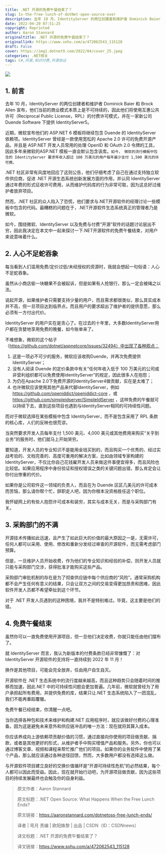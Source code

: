 ```yaml
---
title: .NET 开源的免费午餐结束了？ 
slug: Is-the-free-lunch-of-dotNet-open-source-over
description: 去年 10 月，IdentityServer 的两位创建者和维护者 Dominick Baier 和 Brock Allen 宣布，他们当前的商业模式本质上是不可持续的
date: 2022-04-20 07:51:25
copyright: Reprinted
author: Aaron Stannard
originaltitle: .NET 开源的免费午餐结束了？ 
originallink: https://www.sohu.com/a/472062543_115128
draft: False
cover: https://img1.dotnet9.com/2022/04/cover_25.jpeg
categories: .NET相关
tags: C#,开源,知识付费,开源协议
---
```


![](https://img1.dotnet9.com/2022/04/cover_25.jpeg)

## 1. 前言

去年 10 月，IdentityServer 的两位创建者和维护者 Dominick Baier 和 Brock Allen 宣布，他们当前的商业模式本质上是不可持续的，因此他们将使用互惠公共许可（Reciprocal Public License，RPL）的付费许可模式，并在一家新公司 Duende Software 下提供 IdentityServer5。

近期，微软宣布他们的 ASP.NET 6 模板将继续包含 Duende 的 IdentityServer 依赖项。IdentityServer 曾经是一款使用宽松的 Apache 2.0 许可的免费开源产品，并且是 ASP.NET 开发人员常用的处理 OpenID 和 OAuth 2.0 令牌的工具，因此多年来微软的ASP.NET 模板一直会默认包含该库。`如今， 微软的流行模板中包含的 IdentityServer 要求年收入超过 100 万美元的用户每年最少支付 1,500 美元的许可费。`

.NET 社区非常有风度地回应了这则公告，他们仔细考虑了自己在通过支持独立软件供应商，促进 .NET 开源生态系统创新发展方面的作用，并认同 IdentityServer 通过年费的形式征收许可费用，从而维护代码库的行为非常可取，因为这总好过维护者放弃项目。

然而，.NET 社区的众人陷入了恐慌，他们要求与.NET开源软件的经理讨论一些模板中包含的代码。最糟糕的问题在于，.NET开源软件生态系统真正的管理者乃是微软。

如今，围绕微软、IdentityServer 以及免费与付费“开源”软件的话题讨论层出不穷，因此我决定在本文中一起来探讨一下.NET开源软件的免费午餐结束，对用户来说意味着什么。

## 2. 人心不足蛇吞象

每当看到人们滥用免费/定价过低/未经授权的资源时，我就会想起一句俗语：人心不足蛇吞象。

虽然从小商店偷一块糖果不会被起诉，但是如果有人抢银行，那么一定会被绳之以法。

说起开源，如果维护者只需要支持少量的用户，而且需求都很类似，那么其实成本并不高，但一旦项目达到临界点，而且用户的要求超出了维护者的提供意愿，那么必须有一方付出代价。

IdentityServer 的用户实在是贪心了。在过去的十年里，大多数IdentityServer用户都在贪婪地享用免费的晚餐，如今账单来了。

不难想象，微软的这个帖子（https://github.com/dotnet/aspnetcore/issues/32494）中出现了各种观点：

1. 这是一项必不可少的服务，微软应该收购Duende，并再次免费提供 IdentityServer；
2. 没有人阅读 Duende 的定价条款中有关“任何年收入低于 100 万美元的公司或非营利组织都可以免费使用IdentityServer”的规定，因此很多人在抱怨；
3. 为仍在Apache 2.0下免费开源的IdentityServer4做贡献，实在是太难了；
4. 也许微软应该使用其他产品来代替IdentityServer，例如 https://github.com/openiddict/openiddict-core ，或 https://github.com/simpleidserver/SimpleIdServer ，这样免费的午餐就可以持续下去，直到这些项目也遇到与IdentityServer相同的可持续性问题。

而对于微软选择在某些模板中包含 IdentityServer，而不是包含采用了 RPL 条款的核心库，人们的反映也很荒谬。

当突然要求开发人员每年支付 1,500 美元、4,000 美元或其他费用来购买“关乎到业务”的服务时，他们就马上开始哭穷。

要知道，开发人员的专业知识不是能用金钱买到的，而且购买一个优秀的、经过实战考验的、文档完善的、高度可重用的解决方案，比如由领域专家构建的 IdentityServer，不仅比你自己花钱雇开发人员来做这件事便宜得多，而且风险也比较低。如果应用程序中身份验证和授权错误之类的关键问题出错，那么肯定会让你付出惨重的代价。

如果你是公司软件这一领域的负责人，而且在为 Duende 区区几美元的许可成本而苦恼，那么请你帮个忙，辞职走人吧，因为你根本没资格胜任这个职位。

我怀疑网上的有些人抱怨许可成本和装穷，其实与成本无关，而是与采购部门有关。

## 3. 采购部门的不满

开源技术传播如此迅速，且产生了如此巨大的价值的最大原因之一是，无需许可，任何人都可以采用、使用、修改和重新分发经过审查的开源软件，而无需考虑部门预算。

但是，一旦维护人员开始收费，作为他们的专业知识和经验的补偿，则开发人员就只能与采购部门交涉，获得批准才能购买这些产品。

采购部门审批机制的存在是为了彻查供应链中每个供应商的“风险”。通常采购机构都不会产生任何有意义的结果，只会让双方之间的交易变得更加昂贵和困难，因此软件开发人员都不希望牵扯到这个环节。

对于 .NET 开发人员遇到的这种困境，我并不是特别难过。毕竟，这主要是他们的错。

## 4. 免费午餐结束

虽然你可以一直免费使用开源项目，但一旦他们决定收费，你就只能任由他们摆布了。

就 IdentityServer 而言，我认为新版本的付费条款已经非常慷慨了：对 IdentityServer 开源软件的支持将一直持续到 2022 年 11 月！

换作是其他项目，可能会完全放弃，任由用户自生自灭。

开源软件在 .NET 生态系统中的流行度越来越高，而且这种趋势只会随着时间的推移而加速，因此.NET 中的可持续性问题会更加普遍。几年前，微软就曾经为了用户承担起所有费用，并提供免费的库，结果只让.NET 生态系统陷入了一团混乱，我们不能再重蹈覆辙。

免费午餐已经结束，你清醒一点吧。

当你选择各种包和技术来维护和构建.NET 应用程序时，就应该做好付费的心理准备。因为这是避免未来意外和供应链冲击的唯一方法：现在就将其算入成本。

你应该养成向上游依赖项贡献价值的习惯，通过直接向你使用的项目做贡献、捐款，或者是其他更好的形式，从维护者手中购买增值产品和服务。另外，你也可以通过博客文章、视频和课程来帮忙推广他们的项目。如果你的业务软件中使用了某个产品，那么就应该通过各种途径回馈，然而，大多数用户都没有选择这么做。

与开源软件项目建立良好的交换价值循环是“开源可持续性危机”的必然结果，每个人都可以因此而受益。因此，现在就开始行动吧，为开源项目做贡献，因为这些项目的持续发展最终也会触及你的自身利益。

>原文作者：Aaron Stannard
>
>原文标题：.NET Open Source: What Happens When the Free Lunch Ends?
>
>原文链接：https://aaronstannard.com/dotnetoss-free-lunch-ends/
>
>译者 | 弯月 责编 | 欧阳姝黎 | 出品 | CSDN（ID：CSDNnews）
>
>译文标题：.NET 开源的免费午餐结束了？ 
>
>译文链接：https://www.sohu.com/a/472062543_115128
